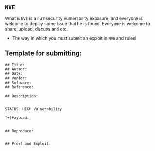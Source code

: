 ## `NVE`
What is `NVE` is a nu11secur1ty vulnerability exposure, and everyone is welcome to deploy some issue that he is found. 
Everyone is welcome to share, upload, discuss and etc.

- The way in which you must submit an exploit in `NVE` and rules!

## Template for submitting:

```txt
## Title: 
## Author: 
## Date: 
## Vendor: 
## Software: 
## Reference: 

## Description:


STATUS: HIGH Vulnerability

[+]Payload:


## Reproduce:


## Proof and Exploit:

```
